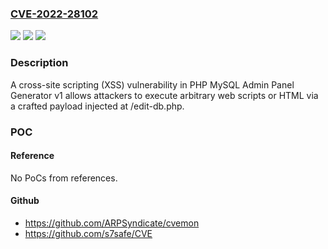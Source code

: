### [CVE-2022-28102](https://cve.mitre.org/cgi-bin/cvename.cgi?name=CVE-2022-28102)
![](https://img.shields.io/static/v1?label=Product&message=n%2Fa&color=blue)
![](https://img.shields.io/static/v1?label=Version&message=n%2Fa&color=blue)
![](https://img.shields.io/static/v1?label=Vulnerability&message=n%2Fa&color=brighgreen)

### Description

A cross-site scripting (XSS) vulnerability in PHP MySQL Admin Panel Generator v1 allows attackers to execute arbitrary web scripts or HTML via a crafted payload injected at /edit-db.php.

### POC

#### Reference
No PoCs from references.

#### Github
- https://github.com/ARPSyndicate/cvemon
- https://github.com/s7safe/CVE

